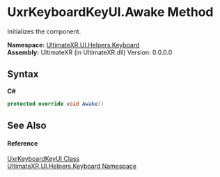# UxrKeyboardKeyUI.Awake Method 
 

Initializes the component.

**Namespace:**&nbsp;<a href="N_UltimateXR_UI_Helpers_Keyboard">UltimateXR.UI.Helpers.Keyboard</a><br />**Assembly:**&nbsp;UltimateXR (in UltimateXR.dll) Version: 0.0.0.0

## Syntax

**C#**<br />
``` C#
protected override void Awake()
```


## See Also


#### Reference
<a href="T_UltimateXR_UI_Helpers_Keyboard_UxrKeyboardKeyUI">UxrKeyboardKeyUI Class</a><br /><a href="N_UltimateXR_UI_Helpers_Keyboard">UltimateXR.UI.Helpers.Keyboard Namespace</a><br />